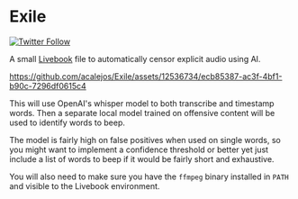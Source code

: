# Exile

[![Twitter Follow](https://img.shields.io/twitter/follow/ac_alejos?style=social)](https://twitter.com/ac_alejos)

A small [Livebook](https://livebook.dev/) file to automatically censor explicit audio using AI.

https://github.com/acalejos/Exile/assets/12536734/ecb85387-ac3f-4bf1-b90c-7296df0615c4

This will use OpenAI's whisper model to both transcribe and timestamp words. Then a separate local model trained
on offensive content will be used to identify words to beep.

The model is fairly high on false positives when used on single words, so you might want to implement a confidence
threshold or better yet just include a list of words to beep if it would be fairly short and exhaustive.

You will also need to make sure you have the `ffmpeg` binary installed in `PATH` and visible to the Livebook
environment.
